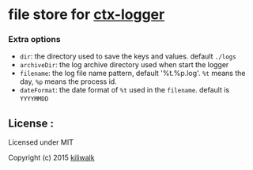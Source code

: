file store for [ctx-logger](https://github.com/kiliwalk/ctx-logger)
=================================

### Extra options

* `dir`: the directory used to save the keys and values. default `./logs`
* `archiveDir`: the log archive directory used when start the logger
* `filename`: the log file name pattern, default '%t.%p.log'. `%t` means the day, `%p` means the process id.
* `dateFormat`: the date format of `%t` used in the `filename`. default is `YYYYMMDD`

## License :

Licensed under MIT

Copyright (c) 2015 [kiliwalk](https://github.com/kiliwalk)
